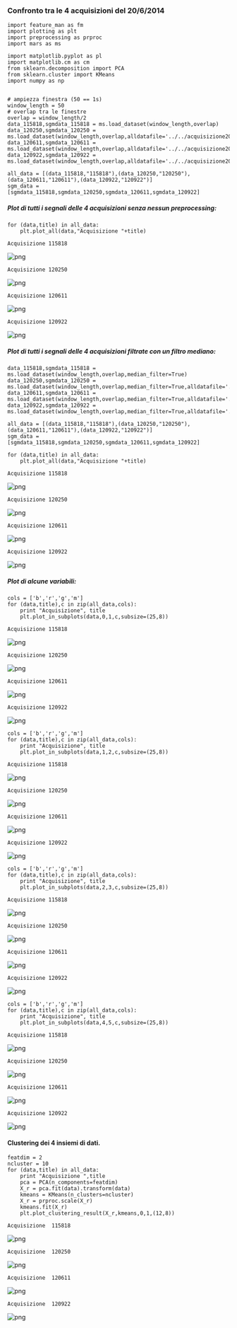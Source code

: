 
### Confronto tra le 4 acquisizioni del 20/6/2014


    import feature_man as fm
    import plotting as plt
    import preprocessing as prproc
    import mars as ms
    
    import matplotlib.pyplot as pl
    import matplotlib.cm as cm
    from sklearn.decomposition import PCA
    from sklearn.cluster import KMeans
    import numpy as np


    # ampiezza finestra (50 == 1s)
    window_length = 50
    # overlap tra le finestre
    overlap = window_length/2
    data_115818,sgmdata_115818 = ms.load_dataset(window_length,overlap)
    data_120250,sgmdata_120250 = ms.load_dataset(window_length,overlap,alldatafile='../../acquisizione20062014/acquisizione_20062014/Data_120250.txt')
    data_120611,sgmdata_120611 = ms.load_dataset(window_length,overlap,alldatafile='../../acquisizione20062014/acquisizione_20062014/Data_120611.txt')
    data_120922,sgmdata_120922 = ms.load_dataset(window_length,overlap,alldatafile='../../acquisizione20062014/acquisizione_20062014/Data_120922.txt')
    
    all_data = [(data_115818,"115818"),(data_120250,"120250"),(data_120611,"120611"),(data_120922,"120922")]
    sgm_data = [sgmdata_115818,sgmdata_120250,sgmdata_120611,sgmdata_120922]


##### Plot di tutti i segnali delle 4 acquisizioni senza nessun preprocessing:


    for (data,title) in all_data:
        plt.plot_all(data,"Acquisizione "+title)

    Acquisizione 115818



![png](confronto%20tra%20acquisizioni_files/confronto%20tra%20acquisizioni_4_1.png)


    Acquisizione 120250



![png](confronto%20tra%20acquisizioni_files/confronto%20tra%20acquisizioni_4_3.png)


    Acquisizione 120611



![png](confronto%20tra%20acquisizioni_files/confronto%20tra%20acquisizioni_4_5.png)


    Acquisizione 120922



![png](confronto%20tra%20acquisizioni_files/confronto%20tra%20acquisizioni_4_7.png)


##### Plot di tutti i segnali delle 4 acquisizioni filtrate con un filtro mediano:


    
    data_115818,sgmdata_115818 = ms.load_dataset(window_length,overlap,median_filter=True)
    data_120250,sgmdata_120250 = ms.load_dataset(window_length,overlap,median_filter=True,alldatafile='../../acquisizione20062014/acquisizione_20062014/Data_120250.txt')
    data_120611,sgmdata_120611 = ms.load_dataset(window_length,overlap,median_filter=True,alldatafile='../../acquisizione20062014/acquisizione_20062014/Data_120611.txt')
    data_120922,sgmdata_120922 = ms.load_dataset(window_length,overlap,median_filter=True,alldatafile='../../acquisizione20062014/acquisizione_20062014/Data_120922.txt')
    
    all_data = [(data_115818,"115818"),(data_120250,"120250"),(data_120611,"120611"),(data_120922,"120922")]
    sgm_data = [sgmdata_115818,sgmdata_120250,sgmdata_120611,sgmdata_120922]
    
    for (data,title) in all_data:
        plt.plot_all(data,"Acquisizione "+title)

    Acquisizione 115818



![png](confronto%20tra%20acquisizioni_files/confronto%20tra%20acquisizioni_6_1.png)


    Acquisizione 120250



![png](confronto%20tra%20acquisizioni_files/confronto%20tra%20acquisizioni_6_3.png)


    Acquisizione 120611



![png](confronto%20tra%20acquisizioni_files/confronto%20tra%20acquisizioni_6_5.png)


    Acquisizione 120922



![png](confronto%20tra%20acquisizioni_files/confronto%20tra%20acquisizioni_6_7.png)


##### Plot di alcune variabili:


    cols = ['b','r','g','m']
    for (data,title),c in zip(all_data,cols):
        print "Acquisizione", title
        plt.plot_in_subplots(data,0,1,c,subsize=(25,8))

    Acquisizione 115818



![png](confronto%20tra%20acquisizioni_files/confronto%20tra%20acquisizioni_8_1.png)


    Acquisizione 120250



![png](confronto%20tra%20acquisizioni_files/confronto%20tra%20acquisizioni_8_3.png)


    Acquisizione 120611



![png](confronto%20tra%20acquisizioni_files/confronto%20tra%20acquisizioni_8_5.png)


    Acquisizione 120922



![png](confronto%20tra%20acquisizioni_files/confronto%20tra%20acquisizioni_8_7.png)



    cols = ['b','r','g','m']
    for (data,title),c in zip(all_data,cols):
        print "Acquisizione", title
        plt.plot_in_subplots(data,1,2,c,subsize=(25,8))

    Acquisizione 115818



![png](confronto%20tra%20acquisizioni_files/confronto%20tra%20acquisizioni_9_1.png)


    Acquisizione 120250



![png](confronto%20tra%20acquisizioni_files/confronto%20tra%20acquisizioni_9_3.png)


    Acquisizione 120611



![png](confronto%20tra%20acquisizioni_files/confronto%20tra%20acquisizioni_9_5.png)


    Acquisizione 120922



![png](confronto%20tra%20acquisizioni_files/confronto%20tra%20acquisizioni_9_7.png)



    cols = ['b','r','g','m']
    for (data,title),c in zip(all_data,cols):
        print "Acquisizione", title
        plt.plot_in_subplots(data,2,3,c,subsize=(25,8))

    Acquisizione 115818



![png](confronto%20tra%20acquisizioni_files/confronto%20tra%20acquisizioni_10_1.png)


    Acquisizione 120250



![png](confronto%20tra%20acquisizioni_files/confronto%20tra%20acquisizioni_10_3.png)


    Acquisizione 120611



![png](confronto%20tra%20acquisizioni_files/confronto%20tra%20acquisizioni_10_5.png)


    Acquisizione 120922



![png](confronto%20tra%20acquisizioni_files/confronto%20tra%20acquisizioni_10_7.png)



    cols = ['b','r','g','m']
    for (data,title),c in zip(all_data,cols):
        print "Acquisizione", title
        plt.plot_in_subplots(data,4,5,c,subsize=(25,8))

    Acquisizione 115818



![png](confronto%20tra%20acquisizioni_files/confronto%20tra%20acquisizioni_11_1.png)


    Acquisizione 120250



![png](confronto%20tra%20acquisizioni_files/confronto%20tra%20acquisizioni_11_3.png)


    Acquisizione 120611



![png](confronto%20tra%20acquisizioni_files/confronto%20tra%20acquisizioni_11_5.png)


    Acquisizione 120922



![png](confronto%20tra%20acquisizioni_files/confronto%20tra%20acquisizioni_11_7.png)


#### Clustering dei 4 insiemi di dati.


    
    featdim = 2
    ncluster = 10
    for (data,title) in all_data:
        print "Acquisizione ",title
        pca = PCA(n_components=featdim)
        X_r = pca.fit(data).transform(data)
        kmeans = KMeans(n_clusters=ncluster)
        X_r = prproc.scale(X_r)
        kmeans.fit(X_r)
        plt.plot_clustering_result(X_r,kmeans,0,1,(12,8))

    Acquisizione  115818



![png](confronto%20tra%20acquisizioni_files/confronto%20tra%20acquisizioni_13_1.png)


    Acquisizione  120250



![png](confronto%20tra%20acquisizioni_files/confronto%20tra%20acquisizioni_13_3.png)


    Acquisizione  120611



![png](confronto%20tra%20acquisizioni_files/confronto%20tra%20acquisizioni_13_5.png)


    Acquisizione  120922



![png](confronto%20tra%20acquisizioni_files/confronto%20tra%20acquisizioni_13_7.png)



    


    
